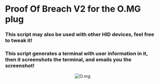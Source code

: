 <h1>
Proof Of Breach V2 for the O.MG plug
</h1>
<h3>
This script may also be used with other HID devices, feel free to tweak it!
</h3>
<h3>
This script generates a terminal with user information in it, then it screenshots the terminal, and emails you the screenshot!
</h3>
<center>
<img src=https://o.mg.lol/logo.jpg alt="O.mg" class="center">
</center>

